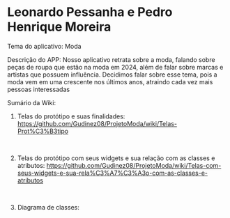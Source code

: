 # Leonardo Pessanha e Pedro Henrique Moreira

Tema do aplicativo: Moda

Descrição do APP: Nosso aplicativo retrata sobre a moda, falando sobre peças de roupa que estão na moda em 2024, além de falar sobre marcas e artistas que possuem influência. Decidimos falar sobre esse tema, pois a moda vem em uma crescente nos últimos anos, atraindo cada vez mais pessoas interessadas


Sumário da Wiki:

1) Telas do protótipo e suas finalidades: https://github.com/Gudinez08/ProjetoModa/wiki/Telas-Prot%C3%B3tipo
<br>

2) Telas do protótipo com seus widgets e sua relação com as classes e atributos: https://github.com/Gudinez08/ProjetoModa/wiki/Telas-com-seus-widgets-e-sua-rela%C3%A7%C3%A3o-com-as-classes-e-atributos
<br>

3) Diagrama de classes:
